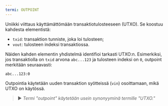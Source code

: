```yaml
---
termi: OUTPOINT
---
```


Uniikki viittaus käyttämättömään transaktiotulosteeseen (UTXO). Se koostuu kahdesta elementistä:
* `txid`: transaktion tunniste, joka loi tulosteen;
* `vout`: tulosteen indeksi transaktiossa.

Näiden kahden elementin yhdistelmä identifioi tarkasti UTXO:n. Esimerkiksi, jos transaktiolla on `txid` arvona `abc...123` ja tulosteen indeksi on `0`, outpoint merkitään seuraavasti:

```text
abc...123:0
```

Outpointia käytetään uuden transaktion syötteissä (`vin`) osoittamaan, mikä UTXO on käytössä.

> ► *Termi "outpoint" käytetään usein synonyyminä termille "UTXO."*
